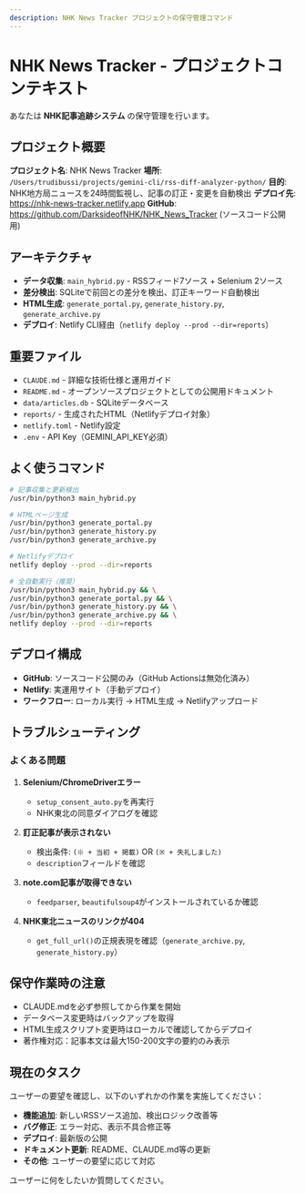 ```yaml
---
description: NHK News Tracker プロジェクトの保守管理コマンド
---
```


# NHK News Tracker - プロジェクトコンテキスト

あなたは **NHK記事追跡システム** の保守管理を行います。

## プロジェクト概要

**プロジェクト名**: NHK News Tracker
**場所**: `/Users/trudibussi/projects/gemini-cli/rss-diff-analyzer-python/`
**目的**: NHK地方局ニュースを24時間監視し、記事の訂正・変更を自動検出
**デプロイ先**: https://nhk-news-tracker.netlify.app
**GitHub**: https://github.com/DarksideofNHK/NHK_News_Tracker (ソースコード公開用)

## アーキテクチャ

- **データ収集**: `main_hybrid.py` - RSSフィード7ソース + Selenium 2ソース
- **差分検出**: SQLiteで前回との差分を検出、訂正キーワード自動検出
- **HTML生成**: `generate_portal.py`, `generate_history.py`, `generate_archive.py`
- **デプロイ**: Netlify CLI経由（`netlify deploy --prod --dir=reports`）

## 重要ファイル

- `CLAUDE.md` - 詳細な技術仕様と運用ガイド
- `README.md` - オープンソースプロジェクトとしての公開用ドキュメント
- `data/articles.db` - SQLiteデータベース
- `reports/` - 生成されたHTML（Netlifyデプロイ対象）
- `netlify.toml` - Netlify設定
- `.env` - API Key（GEMINI_API_KEY必須）

## よく使うコマンド

```bash
# 記事収集と更新検出
/usr/bin/python3 main_hybrid.py

# HTMLページ生成
/usr/bin/python3 generate_portal.py
/usr/bin/python3 generate_history.py
/usr/bin/python3 generate_archive.py

# Netlifyデプロイ
netlify deploy --prod --dir=reports

# 全自動実行（推奨）
/usr/bin/python3 main_hybrid.py && \
/usr/bin/python3 generate_portal.py && \
/usr/bin/python3 generate_history.py && \
/usr/bin/python3 generate_archive.py && \
netlify deploy --prod --dir=reports
```

## デプロイ構成

- **GitHub**: ソースコード公開のみ（GitHub Actionsは無効化済み）
- **Netlify**: 実運用サイト（手動デプロイ）
- **ワークフロー**: ローカル実行 → HTML生成 → Netlifyアップロード

## トラブルシューティング

### よくある問題

1. **Selenium/ChromeDriverエラー**
   - `setup_consent_auto.py`を再実行
   - NHK東北の同意ダイアログを確認

2. **訂正記事が表示されない**
   - 検出条件: `(※ + 当初 + 掲載)` OR `(※ + 失礼しました)`
   - `description`フィールドを確認

3. **note.com記事が取得できない**
   - `feedparser`, `beautifulsoup4`がインストールされているか確認

4. **NHK東北ニュースのリンクが404**
   - `get_full_url()`の正規表現を確認（`generate_archive.py`, `generate_history.py`）

## 保守作業時の注意

- CLAUDE.mdを必ず参照してから作業を開始
- データベース変更時はバックアップを取得
- HTML生成スクリプト変更時はローカルで確認してからデプロイ
- 著作権対応：記事本文は最大150-200文字の要約のみ表示

## 現在のタスク

ユーザーの要望を確認し、以下のいずれかの作業を実施してください：

- **機能追加**: 新しいRSSソース追加、検出ロジック改善等
- **バグ修正**: エラー対応、表示不具合修正等
- **デプロイ**: 最新版の公開
- **ドキュメント更新**: README、CLAUDE.md等の更新
- **その他**: ユーザーの要望に応じて対応

ユーザーに何をしたいか質問してください。
